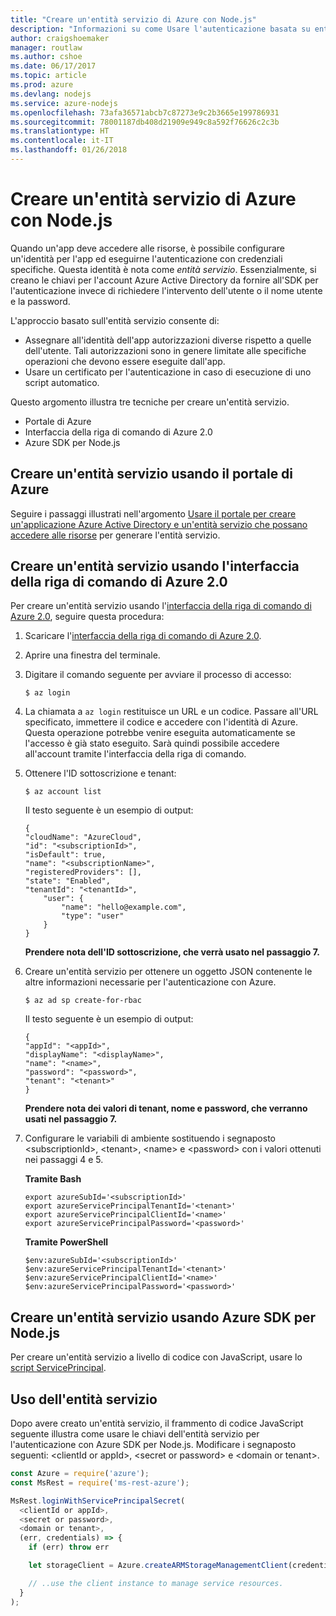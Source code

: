```yaml
---
title: "Creare un'entità servizio di Azure con Node.js"
description: "Informazioni su come Usare l'autenticazione basata su entità servizio tramite Node.js"
author: craigshoemaker
manager: routlaw
ms.author: cshoe
ms.date: 06/17/2017
ms.topic: article
ms.prod: azure
ms.devlang: nodejs
ms.service: azure-nodejs
ms.openlocfilehash: 73afa36571abcb7c87273e9c2b3665e199786931
ms.sourcegitcommit: 78001187db408d21909e949c8a592f76626c2c3b
ms.translationtype: HT
ms.contentlocale: it-IT
ms.lasthandoff: 01/26/2018
---
```

# <a name="create-an-azure-service-principal-with-nodejs"></a>Creare un'entità servizio di Azure con Node.js 

Quando un'app deve accedere alle risorse, è possibile configurare un'identità per l'app ed eseguirne l'autenticazione con credenziali specifiche. Questa identità è nota come *entità servizio*. Essenzialmente, si creano le chiavi per l'account Azure Active Directory da fornire all'SDK per l'autenticazione invece di richiedere l'intervento dell'utente o il nome utente e la password.

L'approccio basato sull'entità servizio consente di:
- Assegnare all'identità dell'app autorizzazioni diverse rispetto a quelle dell'utente. Tali autorizzazioni sono in genere limitate alle specifiche operazioni che devono essere eseguite dall'app.
- Usare un certificato per l'autenticazione in caso di esecuzione di uno script automatico.

Questo argomento illustra tre tecniche per creare un'entità servizio.

- Portale di Azure
- Interfaccia della riga di comando di Azure 2.0
- Azure SDK per Node.js

## <a name="create-a-service-principal-using-the-azure-portal"></a>Creare un'entità servizio usando il portale di Azure

Seguire i passaggi illustrati nell'argomento [Usare il portale per creare un'applicazione Azure Active Directory e un'entità servizio che possano accedere alle risorse](https://azure.microsoft.com/documentation/articles/resource-group-create-service-principal-portal/) per generare l'entità servizio.

## <a name="create-a-service-principal-using-the-azure-cli-20"></a>Creare un'entità servizio usando l'interfaccia della riga di comando di Azure 2.0

Per creare un'entità servizio usando l'[interfaccia della riga di comando di Azure 2.0](https://docs.microsoft.com/cli/azure/install-az-cli2), seguire questa procedura:

1. Scaricare l'[interfaccia della riga di comando di Azure 2.0](https://docs.microsoft.com/cli/azure/install-az-cli2).

2. Aprire una finestra del terminale.

3. Digitare il comando seguente per avviare il processo di accesso:

    ```shell
    $ az login
    ```

4. La chiamata a `az login` restituisce un URL e un codice. Passare all'URL specificato, immettere il codice e accedere con l'identità di Azure. Questa operazione potrebbe venire eseguita automaticamente se l'accesso è già stato eseguito. Sarà quindi possibile accedere all'account tramite l'interfaccia della riga di comando.

5. Ottenere l'ID sottoscrizione e tenant:

    ```shell
    $ az account list
    ```

    Il testo seguente è un esempio di output:

    ```shell
    {
    "cloudName": "AzureCloud",
    "id": "<subscriptionId>",
    "isDefault": true,
    "name": "<subscriptionName>",
    "registeredProviders": [],
    "state": "Enabled",
    "tenantId": "<tenantId>",
        "user": {
            "name": "hello@example.com",
            "type": "user"
        }
    }
    ```

    **Prendere nota dell'ID sottoscrizione, che verrà usato nel passaggio 7.**

6. Creare un'entità servizio per ottenere un oggetto JSON contenente le altre informazioni necessarie per l'autenticazione con Azure.

    ```shell
    $ az ad sp create-for-rbac
    ```

    Il testo seguente è un esempio di output:

    ```shell
    {
    "appId": "<appId>",
    "displayName": "<displayName>",
    "name": "<name>",
    "password": "<password>",
    "tenant": "<tenant>"
    }
    ```

    **Prendere nota dei valori di tenant, nome e password, che verranno usati nel passaggio 7.**

7. Configurare le variabili di ambiente sostituendo i segnaposto &lt;subscriptionId>, &lt;tenant>, &lt;name> e &lt;password> con i valori ottenuti nei passaggi 4 e 5. 

    **Tramite Bash**

    ```shell
    export azureSubId='<subscriptionId>'
    export azureServicePrincipalTenantId='<tenant>'
    export azureServicePrincipalClientId='<name>'
    export azureServicePrincipalPassword='<password>'
    ```

    **Tramite PowerShell**

    ```shell
    $env:azureSubId='<subscriptionId>'
    $env:azureServicePrincipalTenantId='<tenant>'
    $env:azureServicePrincipalClientId='<name>'
    $env:azureServicePrincipalPassword='<password>'
    ```

## <a name="create-a-service-principal-using-the-azure-sdk-for-nodejs"></a>Creare un'entità servizio usando Azure SDK per Node.js

Per creare un'entità servizio a livello di codice con JavaScript, usare lo [script ServicePrincipal](https://github.com/Azure/azure-sdk-for-node/tree/master/Documentation/ServicePrincipal).   

## <a name="using-the-service-principal"></a>Uso dell'entità servizio

Dopo avere creato un'entità servizio, il frammento di codice JavaScript seguente illustra come usare le chiavi dell'entità servizio per l'autenticazione con Azure SDK per Node.js. Modificare i segnaposto seguenti: &lt;clientId or appId>, &lt;secret or password> e &lt;domain or tenant>.

```javascript
const Azure = require('azure');
const MsRest = require('ms-rest-azure');

MsRest.loginWithServicePrincipalSecret(
  <clientId or appId>,
  <secret or password>,
  <domain or tenant>,
  (err, credentials) => {
    if (err) throw err

    let storageClient = Azure.createARMStorageManagementClient(credentials, '<azure-subscription-id>');

    // ..use the client instance to manage service resources.
  }
);
```

